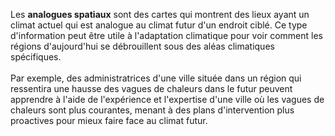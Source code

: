 Les __analogues spatiaux__ sont des cartes qui montrent des lieux ayant un climat actuel qui est analogue au climat futur d'un endroit ciblé. Ce type d'information peut être utile à l'adaptation climatique pour voir comment les régions d'aujourd'hui se débrouillent sous des aléas climatiques spécifiques.
<br>
<br>
Par exemple, des administratrices d'une ville située dans un région qui ressentira une hausse des vagues de chaleurs dans le futur peuvent apprendre à l'aide de l'expérience et l'expertise d'une ville où les vagues de chaleurs sont plus courantes, menant à des plans d'intervention plus proactives pour mieux faire face au climat futur. 
<br>
<br>